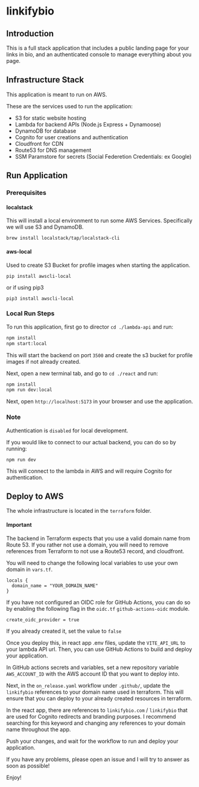 # linkifybio

## Introduction

This is a full stack application that includes a public landing page for your links in bio, and an authenticated console to manage everything about you page.

## Infrastructure Stack

This application is meant to run on AWS.

These are the services used to run the application:

* S3 for static website hosting
* Lambda for backend APIs (Node.js Express + Dynamoose)
* DynamoDB for database
* Cognito for user creations and authentication
* Cloudfront for CDN
* Route53 for DNS management
* SSM Paramstore for secrets (Social Federetion Credentials: ex Google)

## Run Application

### Prerequisites

#### localstack

This will install a local environment to run some AWS Services. Specifically we will use S3 and DynamoDB.

```
brew install localstack/tap/localstack-cli
```

#### aws-local

Used to create S3 Bucket for profile images when starting the application.

```
pip install awscli-local
```

or if using pip3

```
pip3 install awscli-local
```

### Local Run Steps

To run this application, first go to director `cd ./lambda-api` and run:

```sh
npm install
npm start:local
```
 
This will start the backend on port `3500` and create the s3 bucket for profile images if not already created.

Next, open a new terminal tab, and go to `cd ./react` and run:

```sh
npm install
npm run dev:local
```

Next, open `http://localhost:5173` in your browser and use the application. 

### Note
Authentication is `disabled` for local development.

If you would like to connect to our actual backend, you  can do so by running:

```
npm run dev
```

This will connect to the lambda in AWS and will require Cognito for authentication.

## Deploy to AWS

The whole infrastructure is located in the `terraform` folder.

#### Important

The backend in Terraform expects that you use a valid domain name from Route 53. If you rather not use a domain, you will need to remove references from Terraform to not use a Route53 record, and cloudfront.

You will need to change the following local variables to use your own domain in `vars.tf`.


```
locals {
  domain_name = "YOUR_DOMAIN_NAME"
}
```

If you have not configured an OIDC role for GitHub Actions, you can do so by enabling the following flag in the `oidc.tf` `github-actions-oidc` module.

```
create_oidc_provider = true
```

If you already created it, set the value to `false`

Once you deploy this, in react app .env files, update the `VITE_API_URL` to your lambda API url. Then, you can use GitHub Actions to build and deploy your application.

In GitHub actions secrets and variables, set a new repository variable `AWS_ACCOUNT_ID` with the AWS account ID that you want to deploy into.

Next, in the `on_release.yaml` workflow under `.github/`, update the `linkifybio` references to your domain name used in terraform. This will ensure that you can deploy to your already created resources in terraform. 

In the react app, there are references to `linkifybio.com` / `linkifybio` that are used for Cognito redirects and branding purposes. I recommend searching for this keyword and changing any references to your domain name throughout the app.

Push your changes, and wait for the workflow to run and deploy your application.

If you have any problems, please open an issue and I will try to answer as soon as possible!

Enjoy!
